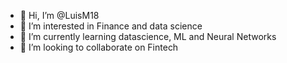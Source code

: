 - 👋 Hi, I’m @LuisM18
- 👀 I’m interested in Finance and data science
- 🌱 I’m currently learning datascience, ML and Neural Networks
- 💞️ I’m looking to collaborate on Fintech

<!---
LuisM18/LuisM18 is a ✨ special ✨ repository because its `README.md` (this file) appears on your GitHub profile.
You can click the Preview link to take a look at your changes.
--->
